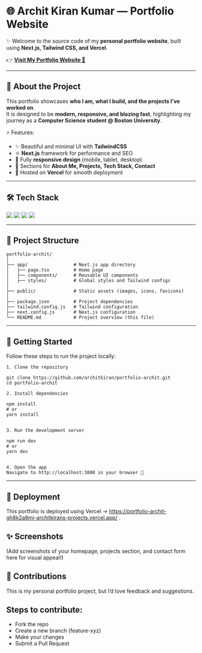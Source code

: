 # 🌐 Archit Kiran Kumar — Portfolio Website  

✨ Welcome to the source code of my **personal portfolio website**, built using **Next.js, Tailwind CSS, and Vercel**.  

👉 **[Visit My Portfolio Website 🚀](https://portfolio-archit-gh8k2a8mi-architkirans-projects.vercel.app)**  

---

## 🎨 About the Project
This portfolio showcases **who I am, what I build, and the projects I’ve worked on**.  
It is designed to be **modern, responsive, and blazing fast**, highlighting my journey as a **Computer Science student @ Boston University**.  

⚡ Features:  
- ✨ Beautiful and minimal UI with **TailwindCSS**  
- ⚛️ **Next.js** framework for performance and SEO  
- 📱 Fully **responsive design** (mobile, tablet, desktop)  
- 🔗 Sections for **About Me, Projects, Tech Stack, Contact**  
- 🚀 Hosted on **Vercel** for smooth deployment  

---

## 🛠️ Tech Stack  

<p align="left">
  <img src="https://img.shields.io/badge/Next.js-black?logo=nextdotjs&style=for-the-badge" />
  <img src="https://img.shields.io/badge/React-20232A?logo=react&logoColor=61DAFB&style=for-the-badge" />
  <img src="https://img.shields.io/badge/TailwindCSS-38B2AC?logo=tailwindcss&logoColor=white&style=for-the-badge" />
  <img src="https://img.shields.io/badge/Vercel-000000?logo=vercel&logoColor=white&style=for-the-badge" />
</p>  

---

## 📂 Project Structure  

```plaintext
portfolio-archit/
│
├── app/                 # Next.js app directory
│   ├── page.tsx         # Home page
│   ├── components/      # Reusable UI components
│   ├── styles/          # Global styles and Tailwind configs
│
├── public/              # Static assets (images, icons, favicons)
│
├── package.json         # Project dependencies
├── tailwind.config.js   # Tailwind configuration
├── next.config.js       # Next.js configuration
└── README.md            # Project overview (this file)
```
---
## 🚀 Getting Started

Follow these steps to run the project locally:
```
1. Clone the repository

git clone https://github.com/architkiran/portfolio-archit.git
cd portfolio-archit

2. Install dependencies

npm install
# or
yarn install


3. Run the development server

npm run dev
# or
yarn dev


4. Open the app
Navigate to http://localhost:3000 in your browser 🎉
```

---

## 📢 Deployment

This portfolio is deployed using Vercel → https://portfolio-archit-gh8k2a8mi-architkirans-projects.vercel.app/
.

## ✨ Screenshots

(Add screenshots of your homepage, projects section, and contact form here for visual appeal!)

## 🤝 Contributions

This is my personal portfolio project, but I’d love feedback and suggestions.

## Steps to contribute:

- Fork the repo
- Create a new branch (feature-xyz)
- Make your changes
- Submit a Pull Request
